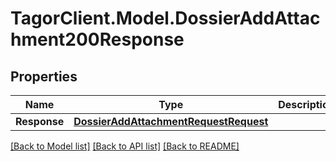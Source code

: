# TagorClient.Model.DossierAddAttachment200Response

## Properties

Name | Type | Description | Notes
------------ | ------------- | ------------- | -------------
**Response** | [**DossierAddAttachmentRequestRequest**](DossierAddAttachmentRequestRequest.md) |  | [optional] 

[[Back to Model list]](../README.md#documentation-for-models) [[Back to API list]](../README.md#documentation-for-api-endpoints) [[Back to README]](../README.md)


